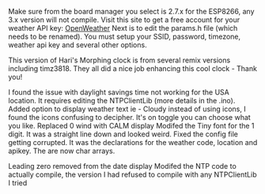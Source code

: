 Make sure from the board manager you select is 2.7.x for the ESP8266, any 3.x version will not compile.
Visit this site to get a free account for your weather API key: [OpenWeather](https://openweathermap.org/)
Next is to edit the params.h file (which needs to be renamed).  You must setup your SSID, password, timezone, weather api key and several other options.  

This version of Hari's Morphing clock is from several remix versions including timz3818. They all did a nice job enhancing this cool clock - Thank you!

I found the issue with daylight savings time not working for the USA location.  It requires editing the NTPClientLib (more details in the .ino).  
Added option to display weather text ie - Cloudy instead of using icons, I found the icons confusing to decipher.  It's on toggle you can choose what you like.
Replaced 0 wind with CALM display
Modifed the Tiny font for the 1 digit.  It was a straight line down and looked weird.
Fixed the config file getting corrupted.  It was the declarations for the weather code, location and apikey. The are now char arrays. 

Leading zero removed from the date display
Modifed the NTP code to actually compile, the version I had refused to compile with any NTPClientLib I tried

